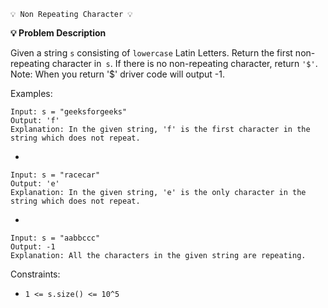     💡 Non Repeating Character 💡

**💡 Problem Description**


Given a string `s` consisting of `lowercase` Latin Letters. Return the first non-repeating character in` s`. If there is no non-repeating character, return `'$'`.
Note: When you return '$' driver code will output -1.

Examples:

    Input: s = "geeksforgeeks"
    Output: 'f'
    Explanation: In the given string, 'f' is the first character in the string which does not repeat.
- 

    Input: s = "racecar"
    Output: 'e'
    Explanation: In the given string, 'e' is the only character in the string which does not repeat.
- 

    Input: s = "aabbccc"
    Output: -1
    Explanation: All the characters in the given string are repeating.

Constraints:
- `1 <= s.size() <= 10^5`